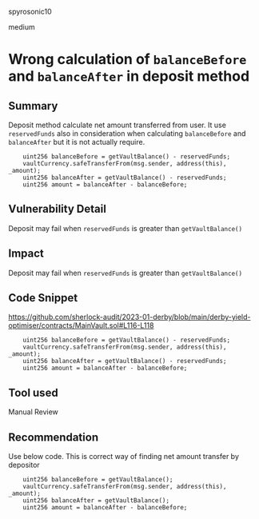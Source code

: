 spyrosonic10

medium

# Wrong calculation of `balanceBefore` and `balanceAfter` in deposit method

## Summary
Deposit method calculate net amount transferred from user.  It use `reservedFunds` also in consideration when calculating `balanceBefore` and `balanceAfter` but it is not actually require.

```solidity
    uint256 balanceBefore = getVaultBalance() - reservedFunds;
    vaultCurrency.safeTransferFrom(msg.sender, address(this), _amount);
    uint256 balanceAfter = getVaultBalance() - reservedFunds;
    uint256 amount = balanceAfter - balanceBefore;
```

## Vulnerability Detail
Deposit may fail when `reservedFunds` is greater than `getVaultBalance()`

## Impact
Deposit may fail when `reservedFunds` is greater than `getVaultBalance()`

## Code Snippet
https://github.com/sherlock-audit/2023-01-derby/blob/main/derby-yield-optimiser/contracts/MainVault.sol#L116-L118

```solidity
    uint256 balanceBefore = getVaultBalance() - reservedFunds;
    vaultCurrency.safeTransferFrom(msg.sender, address(this), _amount);
    uint256 balanceAfter = getVaultBalance() - reservedFunds;
    uint256 amount = balanceAfter - balanceBefore;
```

## Tool used

Manual Review

## Recommendation
Use below code. This is correct way of finding net amount transfer by depositor
```solidity
    uint256 balanceBefore = getVaultBalance();
    vaultCurrency.safeTransferFrom(msg.sender, address(this), _amount);
    uint256 balanceAfter = getVaultBalance();
    uint256 amount = balanceAfter - balanceBefore;
```
